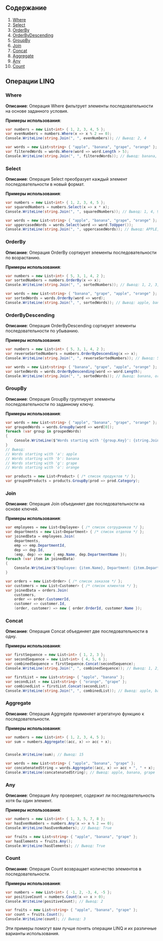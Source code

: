 ## Содержание
1. [Where](#where)
2. [Select](#select)
3. [OrderBy](#orderby)
4. [OrderByDescending](#orderbydescending)
5. [GroupBy](#groupby)
6. [Join](#join)
7. [Concat](#concat)
8. [Aggregate](#aggregate)
9. [Any](#any)
10. [Count](#count)

## Операции LINQ

### <a name="where">Where</a>
**Описание**: Операция Where фильтрует элементы последовательности на основе заданного условия.

**Примеры использования**:
```csharp
var numbers = new List<int> { 1, 2, 3, 4, 5 };
var evenNumbers = numbers.Where(x => x % 2 == 0);
Console.WriteLine(string.Join(", ", evenNumbers)); // Вывод: 2, 4
```

```csharp
var words = new List<string> { "apple", "banana", "grape", "orange" };
var filteredWords = words.Where(word => word.Length > 5);
Console.WriteLine(string.Join(", ", filteredWords)); // Вывод: banana, orange
```

### <a name="select">Select</a>
**Описание**: Операция Select преобразует каждый элемент последовательности в новый формат.

**Примеры использования**:
```csharp
var numbers = new List<int> { 1, 2, 3, 4, 5 };
var squaredNumbers = numbers.Select(x => x * x);
Console.WriteLine(string.Join(", ", squaredNumbers)); // Вывод: 1, 4, 9, 16, 25
```

```csharp
var words = new List<string> { "apple", "banana", "grape", "orange" };
var uppercasedWords = words.Select(word => word.ToUpper());
Console.WriteLine(string.Join(", ", uppercasedWords)); // Вывод: APPLE, BANANA, GRAPE, ORANGE
```

### <a name="orderby">OrderBy</a>
**Описание**: Операция OrderBy сортирует элементы последовательности по возрастанию.

**Примеры использования**:
```csharp
var numbers = new List<int> { 5, 3, 1, 4, 2 };
var sortedNumbers = numbers.OrderBy(x => x);
Console.WriteLine(string.Join(", ", sortedNumbers)); // Вывод: 1, 2, 3, 4, 5
```

```csharp
var words = new List<string> { "banana", "grape", "apple", "orange" };
var sortedWords = words.OrderBy(word => word);
Console.WriteLine(string.Join(", ", sortedWords)); // Вывод: apple, banana, grape, orange
```

### <a name="orderbydescending">OrderByDescending</a>
**Описание**: Операция OrderByDescending сортирует элементы последовательности по убыванию.

**Примеры использования**:
```csharp
var numbers = new List<int> { 5, 3, 1, 4, 2 };
var reverseSortedNumbers = numbers.OrderByDescending(x => x);
Console.WriteLine(string.Join(", ", reverseSortedNumbers)); // Вывод: 5, 4, 3, 2, 1
```

```csharp
var words = new List<string> { "banana", "grape", "apple", "orange" };
var sortedWords = words.OrderByDescending(word => word.Length);
Console.WriteLine(string.Join(", ", sortedWords)); // Вывод: banana, orange, grape, apple
```

### GroupBy<a name="groupby"></a>
**Описание**: Операция GroupBy группирует элементы последовательности по заданному ключу.

**Примеры использования**:
```csharp
var words = new List<string> { "apple", "banana", "grape", "orange" };
var groupedWords = words.GroupBy(word => word[0]);
foreach (var group in groupedWords)
{
    Console.WriteLine($"Words starting with '{group.Key}': {string.Join(", ", group)}");
}
// Вывод:
// Words starting with 'a': apple
// Words starting with 'b': banana
// Words starting with 'g': grape
// Words starting with 'o': orange
```

```csharp
var products = new List<Product> { /* список продуктов */ };
var groupedProducts = products.GroupBy(prod => prod.Category);
```

### Join<a name="join"></a>
**Описание**: Операция Join объединяет две последовательности на основе ключей.

**Примеры использования**:
```csharp
var employees = new List<Employee> { /* список сотрудников */ };
var departments = new List<Department> { /* список отделов */ };
var joinedData = employees.Join(
    departments,
    emp => emp.DepartmentId,
    dep => dep.Id,
    (emp, dep) => new { emp.Name, dep.DepartmentName });
foreach (var item in joinedData)
{
    Console.WriteLine($"Employee: {item.Name}, Department: {item.DepartmentName}");
}
```

```csharp
var orders = new List<Order> { /* список заказов */ };
var customers = new List<Customer> { /* список клиентов */ };
var joinedData = orders.Join(
    customers,
    order => order.CustomerId,
    customer => customer.Id,
    (order, customer) => new { order.OrderId, customer.Name });
```

### Concat<a name="concat"></a>
**Описание**: Операция Concat объединяет две последовательности в одну.

**Примеры использования**:
```csharp
var firstSequence = new List<int> { 1, 2, 3 };
var secondSequence = new List<int> { 4, 5, 6 };
var combinedSequence = firstSequence.Concat(secondSequence);
Console.WriteLine(string.Join(", ", combinedSequence)); // Вывод: 1, 2, 3, 4, 5, 6
```

```csharp
var firstList = new List<string> { "apple", "banana" };
var secondList = new List<string> { "orange", "grape" };
var combinedList = firstList.Concat(secondList);
Console.WriteLine(string.Join(", ", combinedList)); // Вывод: apple, banana, orange, grape
```

### Aggregate<a name="aggregate"></a>
**Описание**: Операция Aggregate применяет агрегатную функцию к последовательности.

**Примеры использования**:
```csharp
var numbers = new List<int> { 1, 2, 3, 4, 5 };
var sum = numbers.Aggregate((acc, x) => acc + x);


Console.WriteLine(sum); // Вывод: 15
```

```csharp
var words = new List<string> { "apple", "banana", "grape" };
var concatenatedString = words.Aggregate((acc, x) => acc + ", " + x);
Console.WriteLine(concatenatedString); // Вывод: apple, banana, grape
```

### Any<a name="any"></a>
**Описание**: Операция Any проверяет, содержит ли последовательность хотя бы один элемент.

**Примеры использования**:
```csharp
var numbers = new List<int> { 1, 3, 5, 7, 8 };
var hasEvenNumbers = numbers.Any(x => x % 2 == 0);
Console.WriteLine(hasEvenNumbers); // Вывод: True
```

```csharp
var fruits = new List<string> { "apple", "banana", "grape" };
var hasElements = fruits.Any();
Console.WriteLine(hasElements); // Вывод: True
```

### Count<a name="count"></a>
**Описание**: Операция Count возвращает количество элементов в последовательности.

**Примеры использования**:
```csharp
var numbers = new List<int> { -1, 2, -3, 4, -5 };
var positiveCount = numbers.Count(x => x > 0);
Console.WriteLine(positiveCount); // Вывод: 2
```

```csharp
var fruits = new List<string> { "apple", "banana", "grape" };
var count = fruits.Count();
Console.WriteLine(count); // Вывод: 3
```

Эти примеры помогут вам лучше понять операции LINQ и их различные варианты использования.
